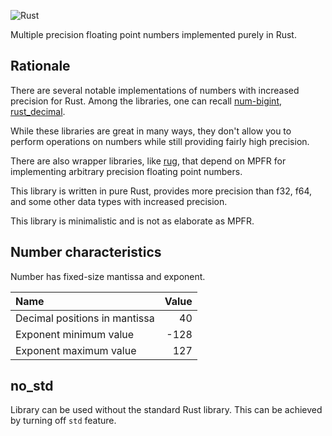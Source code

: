 ![Rust](https://github.com/stencillogic/num-bigfloat/workflows/Rust/badge.svg)

Multiple precision floating point numbers implemented purely in Rust. 

## Rationale

There are several notable implementations of numbers with increased precision for Rust. Among the libraries, one can recall [num-bigint](https://crates.io/crates/num-bigint), [rust_decimal](https://crates.io/crates/rust_decimal).

While these libraries are great in many ways, they don't allow you to perform operations on numbers while still providing fairly high precision.

There are also wrapper libraries, like [rug](https://crates.io/crates/rug), that depend on MPFR for implementing arbitrary precision floating point numbers.

This library is written in pure Rust, provides more precision than f32, f64, and some other data types with increased precision.

This library is minimalistic and is not as elaborate as MPFR.

## Number characteristics

Number has fixed-size mantissa and exponent.

| Name                          | Value  |
|:------------------------------|-------:|
| Decimal positions in mantissa |     40 |
| Exponent minimum value        |   -128 |
| Exponent maximum value        |    127 |


## no_std

Library can be used without the standard Rust library. This can be achieved by turning off `std` feature.
